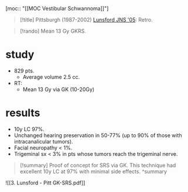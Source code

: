 [moc:: "[[MOC Vestibular Schwannoma]]"]
>[!title]
> Pittsburgh (1987-2002) [Lunsford JNS '05](https://www.ncbi.nlm.nih.gov/pubmed/15662809): Retro.

>[!rando]
> Mean 13 Gy GKRS.  

# study
- 829 pts.
	- Average volume 2.5 cc.
- RT:
	- Mean 13 Gy via GK (10-20Gy)

# results
- 10y LC 97%.
- Unchanged hearing preservation in 50-77% (up to 90% of those with intracanalicular tumors).
- Facial neuropathy < 1%.
- Trigeminal sx < 3% in pts whose tumors reach the trigeminal nerve.

>[!summary] 
> Proof of concept for SRS via GK. This technique had excellent 10y LC at 97% with minimal side effects.
> ^summary

![[3. Lunsford - Pitt GK-SRS.pdf]]